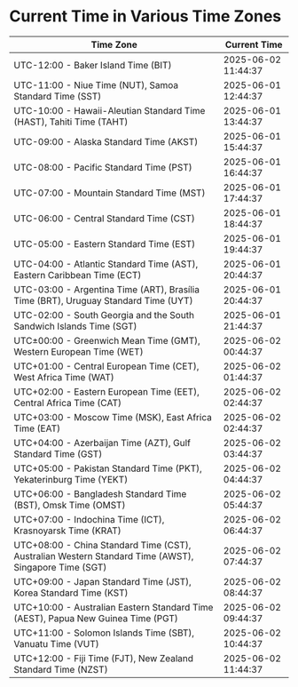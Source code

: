 # Current Time in Various Time Zones

| Time Zone | Current Time |
|-----------|--------------|
| UTC-12:00 - Baker Island Time (BIT) | 2025-06-02 11:44:37 |
| UTC-11:00 - Niue Time (NUT), Samoa Standard Time (SST) | 2025-06-01 12:44:37 |
| UTC-10:00 - Hawaii-Aleutian Standard Time (HAST), Tahiti Time (TAHT) | 2025-06-01 13:44:37 |
| UTC-09:00 - Alaska Standard Time (AKST) | 2025-06-01 15:44:37 |
| UTC-08:00 - Pacific Standard Time (PST) | 2025-06-01 16:44:37 |
| UTC-07:00 - Mountain Standard Time (MST) | 2025-06-01 17:44:37 |
| UTC-06:00 - Central Standard Time (CST) | 2025-06-01 18:44:37 |
| UTC-05:00 - Eastern Standard Time (EST) | 2025-06-01 19:44:37 |
| UTC-04:00 - Atlantic Standard Time (AST), Eastern Caribbean Time (ECT) | 2025-06-01 20:44:37 |
| UTC-03:00 - Argentina Time (ART), Brasília Time (BRT), Uruguay Standard Time (UYT) | 2025-06-01 20:44:37 |
| UTC-02:00 - South Georgia and the South Sandwich Islands Time (SGT) | 2025-06-01 21:44:37 |
| UTC±00:00 - Greenwich Mean Time (GMT), Western European Time (WET) | 2025-06-02 00:44:37 |
| UTC+01:00 - Central European Time (CET), West Africa Time (WAT) | 2025-06-02 01:44:37 |
| UTC+02:00 - Eastern European Time (EET), Central Africa Time (CAT) | 2025-06-02 02:44:37 |
| UTC+03:00 - Moscow Time (MSK), East Africa Time (EAT) | 2025-06-02 02:44:37 |
| UTC+04:00 - Azerbaijan Time (AZT), Gulf Standard Time (GST) | 2025-06-02 03:44:37 |
| UTC+05:00 - Pakistan Standard Time (PKT), Yekaterinburg Time (YEKT) | 2025-06-02 04:44:37 |
| UTC+06:00 - Bangladesh Standard Time (BST), Omsk Time (OMST) | 2025-06-02 05:44:37 |
| UTC+07:00 - Indochina Time (ICT), Krasnoyarsk Time (KRAT) | 2025-06-02 06:44:37 |
| UTC+08:00 - China Standard Time (CST), Australian Western Standard Time (AWST), Singapore Time (SGT) | 2025-06-02 07:44:37 |
| UTC+09:00 - Japan Standard Time (JST), Korea Standard Time (KST) | 2025-06-02 08:44:37 |
| UTC+10:00 - Australian Eastern Standard Time (AEST), Papua New Guinea Time (PGT) | 2025-06-02 09:44:37 |
| UTC+11:00 - Solomon Islands Time (SBT), Vanuatu Time (VUT) | 2025-06-02 10:44:37 |
| UTC+12:00 - Fiji Time (FJT), New Zealand Standard Time (NZST) | 2025-06-02 11:44:37 |
